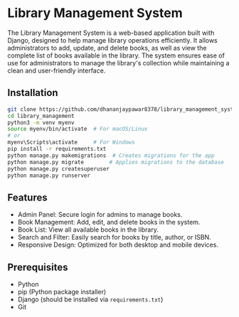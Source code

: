 
# Library Management System

The Library Management System is a web-based application built with Django, designed to help manage library operations efficiently. It allows administrators to add, update, and delete books, as well as view the complete list of books available in the library. The system ensures ease of use for administrators to manage the library's collection while maintaining a clean and user-friendly interface.

## Installation

 

```bash
git clone https://github.com/dhananjaypawar8378/library_management_system.git
cd library_management
python3 -m venv myenv
source myenv/bin/activate  # For macOS/Linux
# or
myenv\Scripts\activate     # For Windows
pip install -r requirements.txt
python manage.py makemigrations  # Creates migrations for the app
python manage.py migrate        # Applies migrations to the database
python manage.py createsuperuser
python manage.py runserver


```
    
## Features
- Admin Panel: Secure login for admins to manage books.
- Book Management: Add, edit, and delete books in the system.
- Book List: View all available books in the library.
- Search and Filter: Easily search for books by title, author, or ISBN.
- Responsive Design: Optimized for both desktop and mobile devices.
## Prerequisites

- Python 
- pip (Python package installer)
- Django (should be installed via `requirements.txt`)
- Git